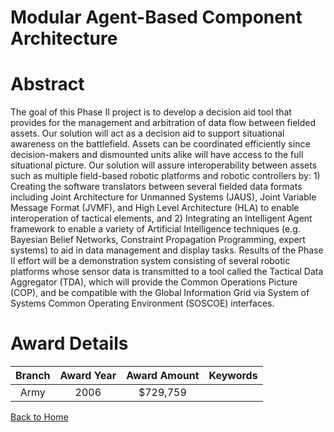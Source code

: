 
Modular Agent-Based Component Architecture
==========================================

# Abstract


The goal of this Phase II project is to develop a decision aid tool that provides for the management and arbitration of data flow between fielded assets. Our solution will act as a decision aid to support situational awareness on the battlefield. Assets can be coordinated efficiently since decision-makers and dismounted units alike will have access to the full situational picture. Our solution will assure interoperability between assets such as multiple field-based robotic platforms and robotic controllers by: 1) Creating the software translators between several fielded data formats including Joint Architecture for Unmanned Systems (JAUS), Joint Variable Message Format (JVMF), and High Level Architecture (HLA) to enable interoperation of tactical elements, and 2) Integrating an Intelligent Agent framework to enable a variety of Artificial Intelligence techniques (e.g. Bayesian Belief Networks, Constraint Propagation Programming, expert systems) to aid in data management and display tasks. Results of the Phase II effort will be a demonstration system consisting of several robotic platforms whose sensor data is transmitted to a tool called the Tactical Data Aggregator (TDA), which will provide the Common Operations Picture (COP), and be compatible with the Global Information Grid via System of Systems Common Operating Environment (SOSCOE) interfaces.  

# Award Details

|Branch|Award Year|Award Amount|Keywords|
| :---: | :---: | :---: | :---: |
|Army|2006|$729,759||
  
  


[Back to Home](https://github.com/chrischow/dod_sbir_awards#962)